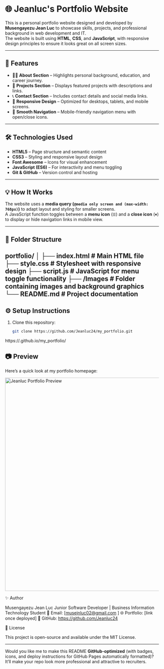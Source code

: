 # 🌐 Jeanluc's Portfolio Website

This is a personal portfolio website designed and developed by **Musengayezu Jean Luc** to showcase skills, projects, and professional background in web development and IT.  
The website is built using **HTML**, **CSS**, and **JavaScript**, with responsive design principles to ensure it looks great on all screen sizes.

---

## 🚀 Features

- 🧑‍💻 **About Section** – Highlights personal background, education, and career journey.  
- 💼 **Projects Section** – Displays featured projects with descriptions and links.  
- 📞 **Contact Section** – Includes contact details and social media links.  
- 📱 **Responsive Design** – Optimized for desktops, tablets, and mobile screens.  
- 🎨 **Smooth Navigation** – Mobile-friendly navigation menu with open/close icons.  

---

## 🛠️ Technologies Used

- **HTML5** – Page structure and semantic content  
- **CSS3** – Styling and responsive layout design  
- **Font Awesome** – Icons for visual enhancement  
- **JavaScript (ES6)** – For interactivity and menu toggling  
- **Git & GitHub** – Version control and hosting  

---

## 💡 How It Works

The website uses a **media query (`@media only screen and (max-width: 768px)`)** to adapt layout and styling for smaller screens.  
A JavaScript function toggles between a **menu icon** (`☰`) and a **close icon** (`✖`) to display or hide navigation links in mobile view.

---

## 🧩 Folder Structure

portfolio/
│
├── index.html # Main HTML file
├── style.css # Stylesheet with responsive design
├── script.js # JavaScript for menu toggle functionality
├── /Images # Folder containing images and background graphics
└── README.md # Project documentation
---

## ⚙️ Setup Instructions

1. Clone this repository:
   ```bash
   git clone https://github.com/Jeanluc24/my_portfolio.git

  https://<Jeanluc24>.github.io/my_portfolio/

  ## 📷 Preview

Here’s a quick look at my portfolio homepage:

<img src="Images/Screenshot 2025-10-29 124253.png" alt="Jeanluc Portfolio Preview" width="700">


✨ Author

Musengayezu Jean Luc
Junior Software Developer | Business Information Technology Student
📧 Email: [musejnluc02@gmail.com
]
🌐 Portfolio: [link once deployed]
💼 GitHub: https://github.com/Jeanluc24

🪪 License

This project is open-source and available under the MIT License.


---

Would you like me to make this README **GitHub-optimized** (with badges, icons, and deploy instructions for GitHub Pages automatically formatted)?  
It’ll make your repo look more professional and attractive to recruiters.

